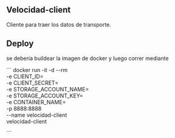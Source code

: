 ## Velocidad-client

Cliente para traer los datos de transporte.

## Deploy 

se debería buildear la imagen de docker y luego correr mediante 

´´´
docker run -it -d --rm \
    -e CLIENT_ID=<cliente id> \
    -e CLIENT_SECRET=<client secret> \
    -e STORAGE_ACCOUNT_NAME=<nombre storage> \
    -e STORAGE_ACCOUNT_KEY= <key account> \
    -e CONTAINER_NAME=<container name> \
    -p 8888:8888 \
    --name velocidad-client \
    velocidad-client

´´´


